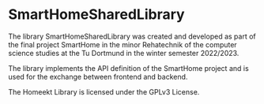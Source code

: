 # SmartHomeSharedLibrary 

The library SmartHomeSharedLibrary was created and developed as part of the final project SmartHome in the minor Rehatechnik of the computer science studies at the Tu Dortmund in the winter semester 2022/2023.

The library implements the API definition of the SmartHome project and is used for the exchange between frontend and backend.

The Homeekt Library is licensed under the GPLv3 License.
